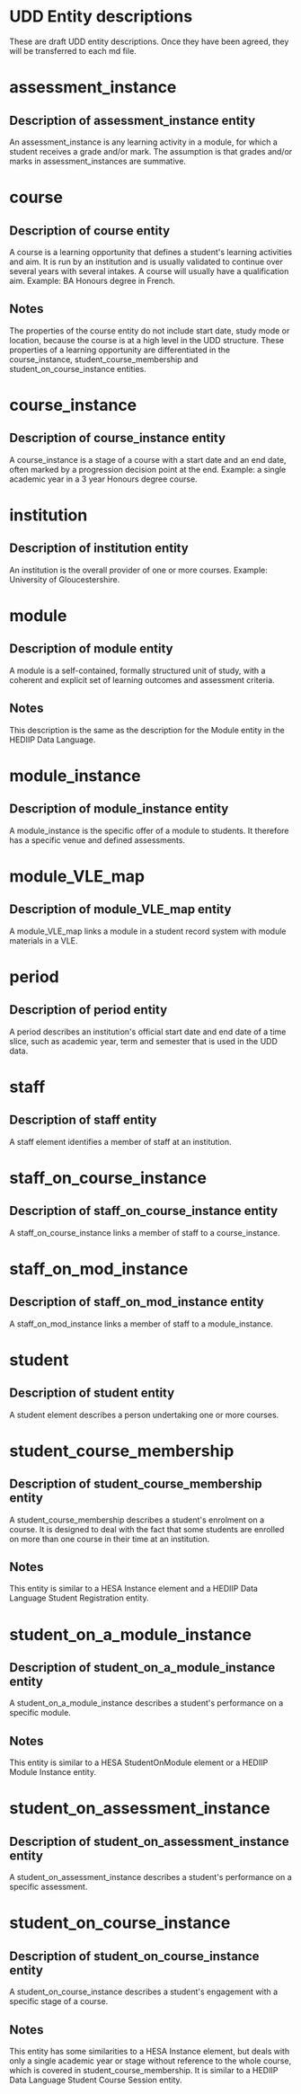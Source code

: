 # UDD Entity descriptions
These are draft UDD entity descriptions. Once they have been agreed, they will be transferred to each md file.

# assessment_instance
## Description of assessment_instance entity
An assessment_instance is any learning activity in a module, for which a student receives a grade and/or mark. The assumption is that grades and/or marks in assessment_instances are summative.

# course
## Description of course entity
A course is a learning opportunity that defines a student's learning activities and aim. It is run by an institution and is usually validated to continue over several years with several intakes. A course will usually have a qualification aim.  Example: BA Honours degree in French.

## Notes
The properties of the course entity do not include start date, study mode or location, because the course is at a high level in the UDD structure.  These properties of a learning opportunity are differentiated in the course_instance, student_course_membership and student_on_course_instance entities.

# course_instance
## Description of course_instance entity
A course_instance is a stage of a course with a start date and an end date, often marked by a progression decision point at the end.  Example: a single academic year in a 3 year Honours degree course.

# institution
## Description of institution entity
An institution is the overall provider of one or more courses.  Example: University of Gloucestershire.

# module
## Description of module entity
A module is a self-contained, formally structured unit of study, with a coherent and explicit set of learning outcomes and assessment criteria.

## Notes
This description is the same as the description for the Module entity in the HEDIIP Data Language.

# module_instance
## Description of module_instance entity
A module_instance is the specific offer of a module to students. It therefore has a specific venue and defined assessments.

# module_VLE_map
## Description of module_VLE_map entity
A module_VLE_map links a module in a student record system with module materials in a VLE.

# period
## Description of period entity
A period describes an institution's official start date and end date of a time slice, such as academic year, term and semester that is used in the UDD data.

# staff
## Description of staff entity
A staff element identifies a member of staff at an institution.

# staff_on_course_instance
## Description of staff_on_course_instance entity
A staff_on_course_instance links a member of staff to a course_instance.

# staff_on_mod_instance
## Description of staff_on_mod_instance entity
A staff_on_mod_instance links a member of staff to a module_instance.

# student
## Description of student entity
A student element describes a person undertaking one or more courses.

# student_course_membership
## Description of student_course_membership entity
A student_course_membership describes a student's enrolment on a course.  It is designed to deal with the fact that some students are enrolled on more than one course in their time at an institution.

## Notes
This entity is similar to a HESA Instance element and a HEDIIP Data Language Student Registration entity.

# student_on_a_module_instance
## Description of student_on_a_module_instance entity
A student_on_a_module_instance describes a student's performance on a specific module.

## Notes
This entity is similar to a HESA StudentOnModule element or a HEDIIP Module Instance entity.

# student_on_assessment_instance
## Description of student_on_assessment_instance entity
A student_on_assessment_instance describes a student's performance on a specific assessment.

# student_on_course_instance
## Description of student_on_course_instance entity
A student_on_course_instance describes a student's engagement with a specific stage of a course.

## Notes
This entity has some similarities to a HESA Instance element, but deals with only a single academic year or stage without reference to the whole course, which is covered in student_course_membership.  It is similar to a HEDIIP Data Language Student Course Session entity.
